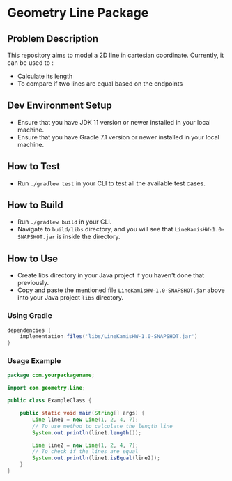# Geometry Line Package

## Problem Description
This repository aims to model a 2D line in cartesian coordinate. Currently, it can be used to :
- Calculate its length
- To compare if two lines are equal based on the endpoints

## Dev Environment Setup
- Ensure that you have JDK 11 version or newer installed in your local machine.
- Ensure that you have Gradle 7.1 version or newer installed in your local machine.

## How to Test
- Run `./gradlew test` in your CLI to test all the available test cases.

## How to Build
- Run `./gradlew build` in your CLI.
- Navigate to `build/libs` directory, and you will see that `LineKamisHW-1.0-SNAPSHOT.jar` is inside the directory.

## How to Use
- Create libs directory in your Java project if you haven't done that previously.
- Copy and paste the mentioned file `LineKamisHW-1.0-SNAPSHOT.jar` above into your Java project `libs` directory.

### Using Gradle
```groovy
dependencies {
    implementation files('libs/LineKamisHW-1.0-SNAPSHOT.jar')
}
```

### Usage Example
```java
package com.yourpackagename;

import com.geometry.Line;

public class ExampleClass {

    public static void main(String[] args) {
        Line line1 = new Line(1, 2, 4, 7);
        // To use method to calculate the length line
        System.out.println(line1.length());

        Line line2 = new Line(1, 2, 4, 7);
        // To check if the lines are equal
        System.out.println(line1.isEqual(line2));
    }
}
```
